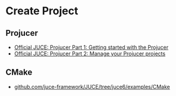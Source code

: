 # Create Project

## Projucer

- [Official JUCE: Projucer Part 1: Getting started with the Projucer](https://docs.juce.com/master/tutorial_new_projucer_project.html)
- [Official JUCE: Projucer Part 2: Manage your Projucer projects](https://docs.juce.com/master/tutorial_manage_projucer_project.html)

## CMake

- [github.com/juce-framework/JUCE/tree/juce6/examples/CMake](https://github.com/juce-framework/JUCE/tree/juce6/examples/CMake)
